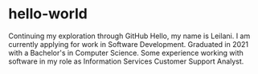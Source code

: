 # hello-world
Continuing my exploration through GitHub
Hello, my name is Leilani. 
I am currently applying for work in Software Development.
Graduated in 2021 with a Bachelor's in Computer Science.
Some experience working with software in my role as Information Services Customer Support Analyst.
